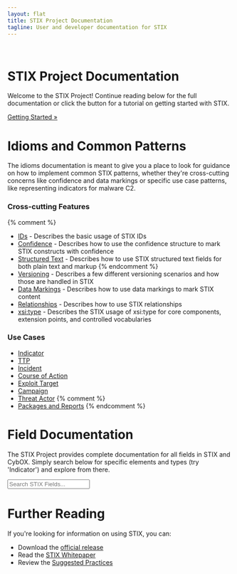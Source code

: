 ```yaml
---
layout: flat
title: STIX Project Documentation
tagline: User and developer documentation for STIX
---
```


<br />
<div class="jumbotron">
  <h1>STIX Project Documentation</h1>
  <p>Welcome to the STIX Project! Continue reading below for the full documentation or click the button for a tutorial on getting started with STIX.</p>
  <p><a class="btn btn-primary btn-lg" role="button" href="getting-started">Getting Started »</a></p>
</div>

# Idioms and Common Patterns

The idioms documentation is meant to give you a place to look for guidance on how to implement common STIX patterns, whether they're cross-cutting concerns like confidence and data markings or specific use case patterns, like representing indicators for malware C2.

### Cross-cutting Features

{% comment %}
* [IDs](idioms/features/ids) - Describes the basic usage of STIX IDs
* [Confidence](idioms/features/confidence) - Describes how to use the confidence structure to mark STIX constructs with confidence
* [Structured Text](idioms/features/structured-text) - Describes how to use STIX structured text fields for both plain text and markup
{% endcomment %}
* [Versioning](idioms/features/versioning) - Describes a few different versioning scenarios and how those are handled in STIX
* [Data Markings](idioms/features/data-markings) - Describes how to use data markings to mark STIX content
* [Relationships](idioms/features/relationships) - Describes how to use STIX relationships
* [xsi:type](idioms/features/xsitype) - Describes the STIX usage of xsi:type for core components, extension points, and controlled vocabularies

### Use Cases

* [Indicator](idioms/indicator)
* [TTP](idioms/ttp)
* [Incident](idioms/incident)
* [Course of Action](idioms/course-of-action)
* [Exploit Target](idioms/exploit-target)
* [Campaign](idioms/campaign)
* [Threat Actor](idioms/threat-actor)
{% comment %}
* [Packages and Reports](idioms/packages-and-reports)
{% endcomment %}

# Field Documentation

The STIX Project provides complete documentation for all fields in STIX and CybOX. Simply search below for specific elements and types (try 'Indicator') and explore from there.

<div class="full-width">
  <input type="text" class="doc-types form-control input-lg" placeholder="Search STIX Fields..." />
</div>

# Further Reading

If you're looking for information on using STIX, you can:

* Download the [official release](http://stix.mitre.org/language/version1.1/)
* Read the [STIX Whitepaper](http://stix.mitre.org/about/documents/STIX_Whitepaper_v1.1.pdf)
* Review the [Suggested Practices](suggested-practices)